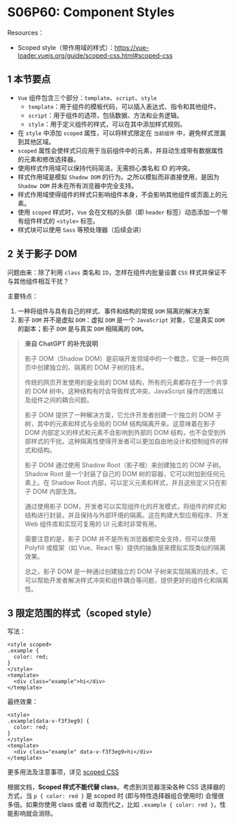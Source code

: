 # S06P60: Component Styles



Resources：

- Scoped style（带作用域的样式）：https://vue-loader.vuejs.org/guide/scoped-css.html#scoped-css

## 1 本节要点

- `Vue` 组件包含三个部分：`template`、`script`、`style`
  - `template`：用于组件的模板代码，可以插入表达式、指令和其他组件。
  - `script`：用于组件的选项，包括数据、方法和业务逻辑。
  - `style`：用于定义组件的样式，可以在其中添加样式规则。
- 在 `style` 中添加 `scoped` 属性，可以将样式限定在 `当前组件` 中，避免样式泄漏到其他区域。
- `scoped` 属性会使样式只应用于当前组件中的元素，并自动生成带有数据属性的元素和修改选择器。
- 使用样式作用域可以保持代码简洁，无需担心类名和 ID 的冲突。
- 样式作用域是模拟 `Shadow DOM` 的行为。之所以模拟而非直接使用，是因为 `Shadow DOM` 并未在所有浏览器中完全支持。
- 样式作用域使得组件的样式只影响组件本身，不会影响其他组件或页面上的元素。
- 使用 `scoped` 样式时，`Vue` 会在文档的头部（即 `header` 标签）动态添加一个带有组件样式的 `<style>` 标签。
- 样式块可以使用 `Sass` 等预处理器（后续会讲）



## 2 关于影子 DOM

问题由来：除了利用 `class` 类名和 `ID`，怎样在组件内批量设置 `CSS` 样式并保证不与其他组件相互干扰？

主要特点：

1. 一种将组件与具有自己的样式、事件和结构的常规 `DOM` 隔离的解决方案
2. 影子 `DOM` 并不是虚拟 `DOM`：虚拟 `DOM` 是一个 `JavaScript` 对象，它是真实 `DOM` 的副本；影子 `DOM` 是与真实 `DOM` 相隔离的 `DOM`。

> **来自 ChatGPT 的补充说明**
>
> 影子 DOM（Shadow DOM）是前端开发领域中的一个概念，它是一种在网页中创建独立的、隔离的 DOM 子树的技术。
>
> 传统的网页开发使用的是全局的 DOM 结构，所有的元素都存在于一个共享的 DOM 树中。这种结构有时会导致样式冲突、JavaScript 操作的困难以及组件之间的耦合问题。
>
> 影子 DOM 提供了一种解决方案，它允许开发者创建一个独立的 DOM 子树，其中的元素和样式与全局的 DOM 结构隔离开来。这意味着在影子 DOM 内部定义的样式和元素不会影响到外部的 DOM 结构，也不会受到外部样式的干扰。这种隔离性使得开发者可以更加自由地设计和控制组件的样式和结构。
>
> 影子 DOM 通过使用 Shadow Root（影子根）来创建独立的 DOM 子树。Shadow Root 是一个封装了自己的 DOM 树的容器，它可以附加到任何元素上。在 Shadow Root 内部，可以定义元素和样式，并且这些定义只在影子 DOM 内部生效。
>
> 通过使用影子 DOM，开发者可以实现组件化的开发模式，将组件的样式和结构进行封装，并且保持与外部环境的隔离。这在构建大型应用程序、开发 Web 组件库和实现可复用的 UI 元素时非常有用。
>
> 需要注意的是，影子 DOM 并不是所有浏览器都完全支持，但可以使用 Polyfill 或框架（如 Vue、React 等）提供的抽象层来模拟实现类似的隔离效果。
>
> 总之，影子 DOM 是一种通过创建独立的 DOM 子树来实现隔离的技术，它可以帮助开发者解决样式冲突和组件耦合等问题，提供更好的组件化和隔离性。



## 3 限定范围的样式（scoped style）

写法：

```vue
<style scoped>
.example {
  color: red;
}
</style>
<template>
  <div class="example">hi</div>
</template>
```

最终效果：

```vue
<style>
.example[data-v-f3f3eg9] {
  color: red;
}
</style>
<template>
  <div class="example" data-v-f3f3eg9>hi</div>
</template>
```

更多用法及注意事项，详见 [scoped CSS](https://vue-loader.vuejs.org/guide/scoped-css.html#scoped-css)

根据文档，**Scoped 样式不能代替 class**。考虑到浏览器渲染各种 CSS 选择器的方式，当 `p { color: red }` 是 scoped 时 (即与特性选择器组合使用时) 会慢很多倍。如果你使用 class 或者 id 取而代之，比如 `.example { color: red }`，性能影响就会消除。
